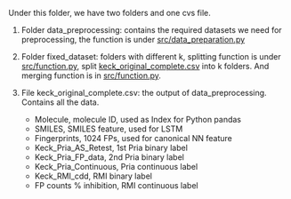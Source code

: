 Under this folder, we have two folders and one cvs file.

1. Folder data_preprocessing: contains the required datasets we need for preprocessing, the function is under [src/data_preparation.py](https://github.com/lscHacker/virtual-screening/blob/master/src/data_preparation.py)

2. Folder fixed_dataset: folders with different k, splitting function is under [src/function.py](https://github.com/lscHacker/virtual-screening/blob/master/src/function.py), split [keck_original_complete.csv]() into k folders. And merging function is in [src/function.py](https://github.com/lscHacker/virtual-screening/blob/master/src/function.py).

3. File keck_original_complete.csv: the output of data_preprocessing. Contains all the data.
    * Molecule, molecule ID, used as Index for Python pandas
    * SMILES, SMILES feature, used for LSTM
    * Fingerprints, 1024 FPs, used for canonical NN feature
    * Keck_Pria_AS_Retest, 1st Pria binary label
    * Keck_Pria_FP_data, 2nd Pria binary label
    * Keck_Pria_Continuous, Pria continuous label
    * Keck_RMI_cdd, RMI binary label
    * FP counts % inhibition, RMI continuous label
